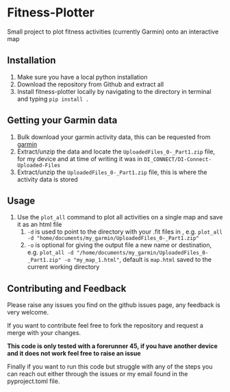 # Fitness-Plotter

Small project to plot fitness activities (currently Garmin) onto an interactive map

## Installation

1. Make sure you have a local python installation
2. Download the repository from Github and extract all
3. Install fitness-plotter locally by navigating to the directory in terminal and typing `pip install .`

## Getting your Garmin data
1. Bulk download your garmin activity data, this can be requested from [garmin](https://www.garmin.com/en-US/account/datamanagement/exportdata/)
2. Extract/unzip the data and locate the `UploadedFiles_0-_Part1.zip` file, for my device and at time of writing it was in `DI_CONNECT/DI-Connect-Uploaded-Files`
3. Extract/unzip the `UploadedFiles_0-_Part1.zip` file, this is where the activity data is stored

## Usage
1. Use the `plot_all` command to plot all activities on a single map and save it as an html file
   1. `-d` is used to point to the directory with your .fit files in , e.g. `plot_all -d "home/documents/my_garmin/UploadedFiles_0-_Part1.zip"`
   2. `-o` is optional for giving the output file a new name or destination, e.g. `plot_all -d "/home/documents/my_garmin/UploadedFiles_0-_Part1.zip" -o "my_map_1.html"`, default is `map.html` saved to the current working directory
 

## Contributing and Feedback

Please raise any issues you find on the github issues page, any feedback is very welcome.

If you want to contribute feel free to fork the repository and request a merge with your changes. 

**This code is only tested with a forerunner 45, if you have another device and it does not work feel free to raise an issue**

Finally if you want to run this code but struggle with any of the steps you can reach out either through the issues or my email found in the pyproject.toml file.